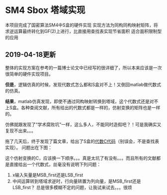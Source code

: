 # SM4 Sbox 塔域实现
本项目完成了国密算法SM4中S盒的硬件实现
实现方法为同构同构映射矩阵，将求逆运算最终转化到GF(2)上进行，比直接用查找表实现节省面积
适合面积限制型的应用
## 2019-04-18更新
整体的实现方案在参考的一篇博士论文中已经写的很详细了，所以本来应该是一次很简单的硬件实现项目。

**但是**，逻辑仿真的时候，发现代数式怎么都和S盒对不上！又倒回matlab做代数式的仿真。

**结果**，matlab仿真发现，即使不通过同构映射转换到塔域，这个代数式还是对不上S盒。各种查阅文献，所有给出的代数式都是一样的，仿射变换的矩阵也是一样的。

仿佛就跟发现了“学术腐败坑”一样，这么多人，不能同时造假吧？！可是我确实又复现不出来。。。

拖了几天后，终于发现了篇文章，给出了S盒的[代数C代码](https://blog.csdn.net/qq_36291381/article/details/80156315)（别误会，不是查找表实现）。
问题出在下图：

这个仿射变换的C，应该换一下顺序。。。真是太坑了有没有。。。而且所有的文献都是直接给出一个代数式，丝毫没有说明下列问题：
1. x输入矢量是MSB_first还是LSB_first
2. 中间运算转到塔域求逆时，行向量转置为列向量，是MSB_first还是LSB_first？
总是很多模糊不定的问题，让我试来试去。。。很烦
